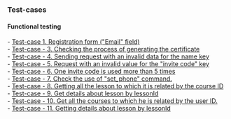 <h3>Test-cases</h3>

<h4>Functional testing</h4>
- <a href="1k1Ho59dMCFbFvGevWtq7IEgSbBQ7ae9TdQ2aKOYOh6w">Test-case 1. Registration form ("Email" field)</a><br>
- <a href="https://docs.google.com/spreadsheets/d/1Z93yNX4eNZiNVA0fn8wc_xMRV2RN5Hme/edit?usp=drive_link&ouid=102064553302234595178&rtpof=true&sd=true">Test-case - 3. Checking the process of generating the certificate</a><br>
- <a href="https://docs.google.com/spreadsheets/d/1NYSdLCJyl7ICzIMEK1sHL3pvW-ngJJg5/edit?usp=drive_link&ouid=102064553302234595178&rtpof=true&sd=true">Test-case - 4. Sending request with an invalid data for the name key</a><br>
- <a href="https://docs.google.com/spreadsheets/d/1tgD6m_swB5_1FQYxG0KPlwJqbFE853OK/edit?usp=drive_link&ouid=102064553302234595178&rtpof=true&sd=true">Test-case - 5. Request with an invalid value for the "invite code" key</a><br>
- <a href="https://docs.google.com/spreadsheets/d/1yblEPB_fv7XWqyoIO1vOq3Sc0x0qL6Tc/edit?usp=drive_link&ouid=102064553302234595178&rtpof=true&sd=true">Test-case - 6. One invite code is used more than 5 times</a><br>
- <a href="https://docs.google.com/spreadsheets/d/18hdKZYyNR6_YuQIqBOobO_dhKbYjztsd/edit?usp=drive_link&ouid=102064553302234595178&rtpof=true&sd=true">Test-case - 7. Check the use of "set_phone" command.</a><br>
- <a href="https://docs.google.com/spreadsheets/d/1mM6kH86dM1VtPemHAZaeCJoCKzYAdSTw/edit?usp=drive_link&ouid=102064553302234595178&rtpof=true&sd=true">Test-case - 8. Getting all the lesson to which it is related by the course ID</a><br>
- <a href="https://docs.google.com/spreadsheets/d/1ToAm_MQxU945IsWHr3_vV4Si7QcpnXeO/edit?usp=drive_link&ouid=102064553302234595178&rtpof=true&sd=true">Test-case - 9. Get details about lesson by lessonId</a><br>
- <a href="https://docs.google.com/spreadsheets/d/1pNe1MVbJ9j2Yad8Rvy__lQziNb8uVmqg/edit?usp=drive_link&ouid=102064553302234595178&rtpof=true&sd=true">Test-case - 10. Get all the courses to which he is related by the user ID.</a><br>
- <a href="https://docs.google.com/spreadsheets/d/1EOAKcv5zb6DBp-y_CMpDqSQ1xh9szCL6/edit?usp=drive_link&ouid=102064553302234595178&rtpof=true&sd=true">Test-case - 11. Getting details about lesson by lessonId</a><br>




